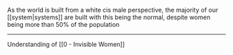As the world is built from a white cis male perspective, the majority of our [[system|systems]] are built with this being the normal, despite women being more than 50% of the population

---

Understanding of [[0 - Invisible Women]]
